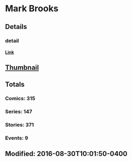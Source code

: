 # Mark  Brooks 
## Details
### detail
#### [Link](http://marvel.com/comics/creators/694/mark_brooks?utm_campaign=apiRef&utm_source=225578a89fc76f3d20fbffda5d17a88d)
## [Thumbnail](http://i.annihil.us/u/prod/marvel/i/mg/1/f0/4bc5e0ff7bad1.jpg)
## Totals
### Comics: 315
### Series: 147
### Stories: 371
### Events: 9
## Modified: 2016-08-30T10:01:50-0400